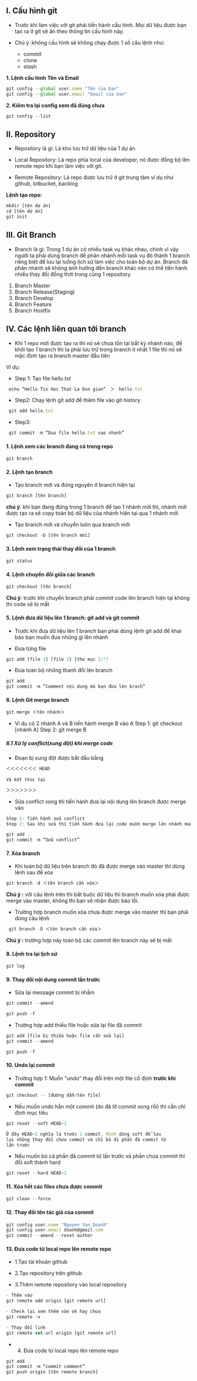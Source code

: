 ## I. Cấu hình git
- Trước khi làm việc với git phải tiến hành cấu hình. Mọi dữ liệu được bạn tạo ra ở git sẽ ăn theo thông tin cấu hình này.

- Chú ý :không cấu hình sẽ không chạy được 1 số câu lệnh như:
  -  commit
  -  clone
  -  stash
  
**1. Lệnh cấu hình Tên và Email**
```js
git config --global user.name "Tên của bạn"
git config --global user.email "Email của bạn"
```
**2. Kiểm tra lại config xem đã đúng chưa**
```js
git config --list
```

## II. Repository
- Repository là gì: Là kho lưu trữ dữ liệu của 1 dự án.
  
- Local Repository: Là repo phía local của developer, nó được đồng bộ lên remote repo khi bạn làm việc với git.
  
- Remote Repository: Là repo được lưu trữ ở git trung tâm ví dụ như github, bitbucket, backlog

**Lệnh tạo repo:**
```js
mkdir [tên dự án]
cd [tên dự án]
git init
```

## III. Git Branch
- Branch là gì: Trong 1 dự án có nhiều task vụ khác nhau, chính vì vậy người ta phải dùng branch để phân nhánh mỗi task vụ đó thành 1 branch riêng biệt để lưu lại luồng lịch sử làm việc cho toàn bộ dự án. Branch đã phân nhánh sẽ không ảnh hưởng đến branch khác nên có thể tiến hành nhiều thay đổi đồng thời trong cùng 1 repository

1. Branch Master
2. Branch Release(Staging)
3. Branch Develop
4. Branch Feature
5. Branch Hostfix

## IV. Các lệnh liên quan tới branch
- Khi 1 repo mới được tạo ra thì nó sẽ chưa tồn tại bất kỳ nhánh nào, để khởi tạo 1 branch thì ta phải lưu trữ trong branch ít nhất 1 file thì nó sẽ mặc định tạo ra branch master đầu tiên

Ví dụ:
- Step 1: Tạo file hello.txt
```js
 echo “Hello Tin Hoc That La Don gian”　＞　hello.txt
```
- Step2: Chạy lệnh git add để thêm file vào git history
```js
 git add hello.txt
```
- Step3: 
```js
 git commit -m “Dua file hello.txt vao nhanh”
```

#### 1. Lệnh xem các branch đang có trong repo
```js
git branch
```
#### 2. Lệnh tạo branch
- Tạo branch mới và đứng nguyên ở branch hiện tại
```js
git branch [tên branch]
```

**chú ý**: khi bạn đang đứng trong 1 branch để tạo 1 nhánh mới thì, nhánh mới được tạo ra sẽ copy toàn bộ dữ liệu của nhánh hiện tại qua 1 nhánh mới

- Tạo branch mới và chuyển luôn qua branch mới
```js
git checkout -b [tên branch mới]
```

#### 3. Lệnh xem trạng thái thay đổi của 1 branch
```js
git status
```
#### 4. Lệnh chuyển đổi giữa các branch
```js
git checkout [tên branch]
```

 **Chú ý**: trước khi chuyển branch phải commit code lên branch hiện tại không thì code sẽ bị mất

#### 5. Lệnh đưa dữ liệu lên 1 branch: git add và git commit
- Trước khi đưa dữ liệu lên 1 branch bạn phải dùng lệnh git add để khai báo bạn muốn đưa những gì lên nhánh

- Đưa từng file
```js
git add [file 1] [file 2] [thư mục 1/*]
```
- Đưa toàn bộ những thanh đổi lên branch
```js
git add .
git commit -m “Comment nội dung mà bạn đưa lên brach”
```

#### 6. Lệnh Git merge branch
```js
git merge ＜tên nhánh＞
```
- Ví dụ có 2 nhánh A và B tiến hành merge B vào A
Step 1: git checkout [nhánh A]
Step 2: git merge B

##### 6.1 Xử lý conflict(xung đột) khi merge code
- Đoạn bị xung đột được bắt đầu bằng 
```js
＜＜＜＜＜＜＜ HEAD 
  
Và kết thúc tại 

＞＞＞＞＞＞＞ 
```

- Sửa conflict xong thì tiến hành đưa lại nội dung lên branch được merge vào
```js
Step 1: Tiến hành sửa conflict
Step 2: Sau khi sửa thì tiến hành đưa lại code muốn merge lên nhánh muốn merge

git add .
git commit -m “Sửa conflict”
```
#### 7. Xóa branch
- Khi toàn bộ dữ liệu trên branch đó đã được merge vào master thì dùng lệnh sau để xóa
```js
git branch -d ＜tên branch cần xóa＞
```
**Chú ý :** với câu lệnh trên thi bắt buộc dữ liệu thì branch muốn xóa phải được merge vào master, không thì bạn sẽ nhận được báo lỗi.

- Trường hợp branch muốn xóa chưa được merge vào master thì bạn phải dùng câu lệnh
```js
 git branch -D ＜tên branch cần xóa＞
```
**Chú ý :** trường hợp này toàn bộ các commit lên branch này sẽ bị mất

#### 8. Lệnh tra lại lịch sử
```js
git log
```

#### 9. Thay đổi nội dung commit lần trước

- Sửa lại message commit bị nhầm
```js
git commit --amend

git push -f
```

- Trường hợp add thiếu file hoặc sửa lại file đã commit
```js
git add [file bị thiếu hoặc file cần sửa lại]
git commit --amend

git push -f
```

#### 10. Undo lại commit
- Trường hợp 1: Muốn "undo" thay đổi trên một file cố định **trước khi commit**
```js
git checkout -- [đường dẫn/tên file]
```

- Nếu muốn undo hẳn một commit (do đã lỡ commit xong rồi) thì cần chỉ định mục tiêu

```js
git reset --soft HEAD~1

Ở đây HEAD~1 nghĩa là trước 1 commit. Mình dùng soft để lưu 
lại những thay đổi chưa commit và chỉ bỏ đi phần đã commit từ
lần trước
```

- Nếu muốn bỏ cả phần đã commit từ lần trước và phần chưa commit thì đổi soft thành hard
```js
git reset --hard HEAD~1
```

#### 11. Xóa hết các files chưa được commit
```js
git clean --force
```

#### 12. Thay đổi tên tác giả của commit
```js
git config user.name "Nguyen Van Doanh"
git config user.email doanh@gmail.com
git commit --amend --reset-author
```
#### 13. Đưa code từ local repo lên remote repo
- 1.Tạo tài khoản github
  
- 2.Tạo repository trên github
  
- 3.Thêm remote repository vào local repository
```js
- Thêm vào
git remote add origin [git remote url]

- Check lại xem thêm vào ok hay chưa
git remote -v

- Thay đổi link
git remote set-url origin [git remote url]
```

- 4. Đưa code từ local repo lên remote repo
```js
git add .
git commit -m “commit comment”
git push origin [tên remote branch]
```
